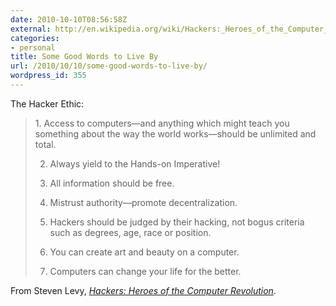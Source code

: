 ```yaml
---
date: 2010-10-10T08:56:58Z
external: http://en.wikipedia.org/wiki/Hackers:_Heroes_of_the_Computer_Revolution
categories:
- personal
title: Some Good Words to Live By
url: /2010/10/10/some-good-words-to-live-by/
wordpress_id: 355
---
```


The Hacker Ethic:

<blockquote>
1. Access to computers—and anything which might teach you something about the way the world works—should be unlimited and total.

2. Always yield to the Hands-on Imperative!

3. All information should be free.

4. Mistrust authority—promote decentralization.

5. Hackers should be judged by their hacking, not bogus criteria such as degrees, age, race or position.

6. You can create art and beauty on a computer.

7. Computers can change your life for the better.
</blockquote>

From Steven Levy, <a href="http://en.wikipedia.org/wiki/Hackers:_Heroes_of_the_Computer_Revolution"><em>Hackers: Heroes of the Computer Revolution</em></a>.
